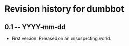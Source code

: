 # Revision history for dumbbot

## 0.1  -- YYYY-mm-dd

* First version. Released on an unsuspecting world.

